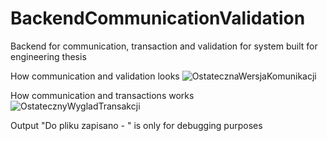# BackendCommunicationValidation
Backend for communication, transaction and validation for system built for engineering thesis

How communication and validation looks
![OstatecznaWersjaKomunikacji](https://github.com/user-attachments/assets/c0ee0b12-823f-4494-9f9b-fc6f93da3ac4)

How communication and transactions works
![OstatecznyWygladTransakcji](https://github.com/user-attachments/assets/af9ec984-a339-4417-af54-f5fb63ad4fad)

Output "Do pliku zapisano - " is only for debugging purposes
